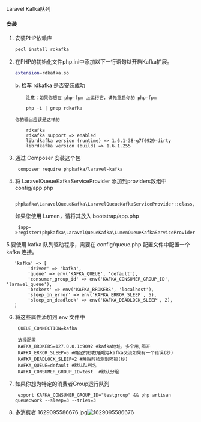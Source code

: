 Laravel Kafka队列



#### 安装


1. 安装PHP依赖库

    ```bash
    pecl install rdkafka
    ```
2. 在PHP的初始化文件php.ini中添加以下一行语句以开启Kafka扩展。

    ```bash
    extension=rdkafka.so
    ```
    
    b. 检车 rdkafka 是否安装成功  
       
           注意：如果你想在 php-fpm 上运行它，请先重启你的 php-fpm  
            
           php -i | grep rdkafka
       
       你的输出应该是这样的
       
           rdkafka
           rdkafka support => enabled
           librdkafka version (runtime) => 1.6.1-38-g7f0929-dirty
           librdkafka version (build) => 1.6.1.255
           
3. 通过 Composer 安装这个包

	    composer require phpkafka/laravel-kafka

4. 将 LaravelQueueKafkaServiceProvider 添加到providers数组中config/app.php

	    phpkafka\LaravelQueueKafka\LaravelQueueKafkaServiceProvider::class,
	
   如果您使用 Lumen，请将其放入 bootstrap/app.php
    
        $app->register(phpkafka\LaravelQueueKafka\LumenQueueKafkaServiceProvider::class);

5.要使用 kafka 队列驱动程序，需要在 config/queue.php 配置文件中配置一个 kafka 连接。
       
       'kafka' => [
            'driver' => 'kafka',
            'queue' => env('KAFKA_QUEUE', 'default'),
            'consumer_group_id' => env('KAFKA_CONSUMER_GROUP_ID', 'laravel_queue'),
            'brokers' => env('KAFKA_BROKERS', 'localhost'),
            'sleep_on_error' => env('KAFKA_ERROR_SLEEP', 5),
            'sleep_on_deadlock' => env('KAFKA_DEADLOCK_SLEEP', 2),
       ]


6. 将这些属性添加到.env 文件中
        
		QUEUE_CONNECTION=kafka
		
		选择配置
		KAFKA_BROKERS=127.0.0.1:9092 #kafka地址，多个用,隔开
		KAFKA_ERROR_SLEEP=5 #确定的秒数睡眠与kafka交流如果有一个错误(秒)
		KAFKA_DEADLOCK_SLEEP=2 #睡眠时检测到死锁(秒)
		KAFKA_QUEUE=default #默认队列名
		KAFKA_CONSUMER_GROUP_ID=test  #默认分组

7. 如果你想为特定的消费者Group运行队列
        
        export KAFKA_CONSUMER_GROUP_ID="testgroup" && php artisan queue:work --sleep=3 --tries=3
8. 多消费者
	1629095586676.jpg![1629095586676](https://user-images.githubusercontent.com/9024302/129521025-59821ce5-2d4b-43f1-871c-88dc9f207cee.jpg)
      
   
